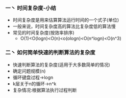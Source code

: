 ### 一丶 时间复杂度-小结

- 时间复杂度是用来估算算法运行时间的一个式子(单位)
- 一般来说，时间复杂度高的算法比复杂度低的算法慢
- 常见的时间复杂度(按效率排序)
  * O(1)<O(logn)<O(n)<o(ologn)<O(n^logn)<O(n^3)
  
  
### 二丶 如何简单快速的判断算法的复杂度
- 快速判断算法的复杂度(适用于大多数简单的情况)
- 确定问题规模(n)
- 循环键盘过程->logn
- k层关于n的循环->n^k
- 复杂情况:根据算法执行过程判断
  